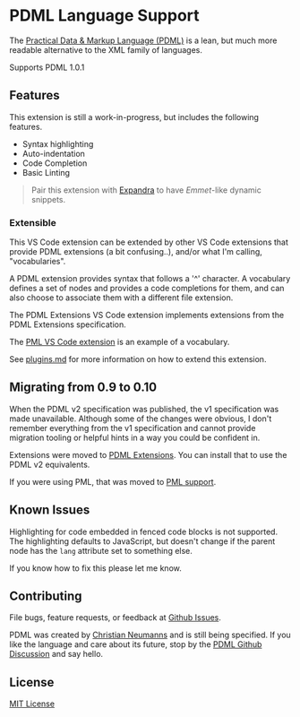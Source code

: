 # PDML Language Support

The [Practical Data & Markup Language (PDML)](https://pdml-lang.dev) is a lean, but much more readable alternative to the XML family of languages.

Supports PDML 1.0.1

## Features

This extension is still a work-in-progress, but includes the following features.

- Syntax highlighting
- Auto-indentation
- Code Completion
- Basic Linting

> Pair this extension with [Expandra](https://marketplace.visualstudio.com/items?itemName=shelby-landen.expandra) to have *Emmet*-like dynamic snippets.

### Extensible
This VS Code extension can be extended by other VS Code extensions that provide PDML extensions (a bit confusing..), and/or what I'm calling, "vocabularies".

A PDML extension provides syntax that follows a '^' character. A vocabulary defines a set of nodes and provides a code completions for them, and can also choose to associate them with a different file extension.

The PDML Extensions VS Code extension implements extensions from the PDML Extensions specification.

The [PML VS Code extension]() is an example of a vocabulary.

See [plugins.md](./plugins.md) for more information on how to extend this extension.

## Migrating from 0.9 to 0.10
When the PDML v2 specification was published, the v1 specification was made unavailable. Although some of the changes were obvious, I don't remember everything from the v1 specification and cannot provide migration tooling or helpful hints in a way you could be confident in.

Extensions were moved to [PDML Extensions](). You can install that to use the PDML v2 equivalents.

If you were using PML, that was moved to [PML support]().

## Known Issues

Highlighting for code embedded in fenced code blocks is not supported. The highlighting defaults to JavaScript, but doesn't change if the parent node has the `lang` attribute set to something else.

If you know how to fix this please let me know.

## Contributing

File bugs, feature requests, or feedback at [Github Issues](https://github.com/slanden/vscode-pdml/issues).

PDML was created by [Christian Neumanns](https://github.com/pdml-lang) and is still being specified. If you like the language and care about its future, stop by the [PDML Github Discussion](https://github.com/pdml-lang/basic-specification/discussions) and say hello.

## License

[MIT License](LICENSE)

